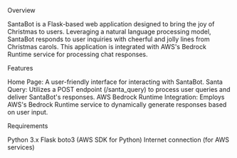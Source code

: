 Overview

SantaBot is a Flask-based web application designed to bring the joy of Christmas to users. Leveraging a natural language processing model, SantaBot responds to user inquiries with cheerful and jolly lines from Christmas carols. This application is integrated with AWS's Bedrock Runtime service for processing chat responses.



Features

Home Page: A user-friendly interface for interacting with SantaBot.
Santa Query: Utilizes a POST endpoint (/santa_query) to process user queries and deliver SantaBot's responses.
AWS Bedrock Runtime Integration: Employs AWS's Bedrock Runtime service to dynamically generate responses based on user input.



Requirements

Python 3.x
Flask
boto3 (AWS SDK for Python)
Internet connection (for AWS services)
